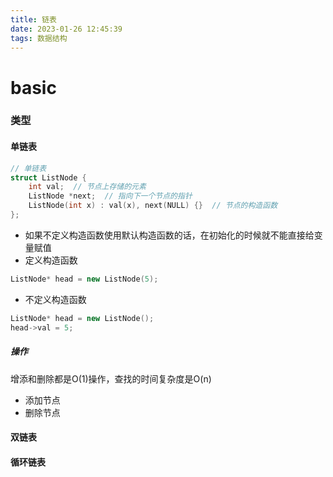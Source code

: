 ```yaml
---
title: 链表
date: 2023-01-26 12:45:39
tags: 数据结构
---
```

# basic
### 类型
#### 单链表
```c++
// 单链表
struct ListNode {
    int val;  // 节点上存储的元素
    ListNode *next;  // 指向下一个节点的指针
    ListNode(int x) : val(x), next(NULL) {}  // 节点的构造函数
};
```
<!-- more -->
- 如果不定义构造函数使用默认构造函数的话，在初始化的时候就不能直接给变量赋值
- 定义构造函数
```c++
ListNode* head = new ListNode(5);
```
- 不定义构造函数
```c++
ListNode* head = new ListNode();
head->val = 5;
```
##### 操作
增添和删除都是O(1)操作，查找的时间复杂度是O(n)
- 添加节点
- 删除节点
#### 双链表
#### 循环链表